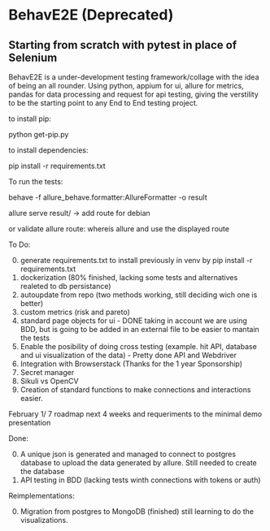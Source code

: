 # BehavE2E (Deprecated)
## Starting from scratch with pytest in place of Selenium

BehavE2E is a under-development testing framework/collage with the idea of being an all rounder.
Using python, appium for ui, allure for metrics, pandas for data processing and request for api testing, giving the verstility to be the starting point to any End to End testing project.

to install pip:

python get-pip.py

to install dependencies:

pip install -r requirements.txt

To run the tests:

behave -f allure_behave.formatter:AllureFormatter -o result


allure serve result/ -> add route for debian

or validate allure route: whereis allure and use the displayed route

To Do:

0. generate requirements.txt to install previously in venv by pip install -r requirements.txt 
1. dockerization (80% finished, lacking some tests and alternatives realeted to db persistance)
2. autoupdate from repo (two methods working, still deciding wich one is better)
3. custom metrics (risk and pareto)
4. standard page objects for ui - DONE taking in account we are using BDD, but is going to be added in an external file to be easier to mantain the tests
5. Enable the posibility of doing cross testing (example. hit API, database and ui visualization of the data) - Pretty done API and Webdriver
6. Integration with Browserstack (Thanks for the 1 year Sponsorship)
7. Secret manager
8. Sikuli vs OpenCV
9. Creation of standard functions to make connections and interactions easier.

February 1/ 7 roadmap next 4 weeks and requeriments to the minimal demo presentation 

Done:

0. A unique json is generated and managed to connect to postgres database to upload the data generated by allure. Still needed to create the database 
1. API testing in BDD (lacking tests winth connections with tokens or auth)

Reimplementations:

0. Migration from postgres to MongoDB (finished) still learning to do the visualizations.
